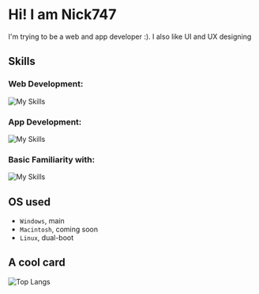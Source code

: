 # Hi! I am Nick747
I'm trying to be a web and app developer :). I also like UI and UX designing

## Skills
### Web Development:
![My Skills](https://skillicons.dev/icons?i=html,js,css)
### App Development:
![My Skills](https://skillicons.dev/icons?i=flutter,dart)
### Basic Familiarity with:
![My Skills](https://skillicons.dev/icons?i=python,c,cpp,kotlin,react,tailwind,svelte,astro)

## OS used
- `Windows`, main
- `Macintosh`, coming soon
- `Linux`, dual-boot

## A cool card
![Top Langs](https://github-readme-stats.vercel.app/api/top-langs/?username=anuraghazra&layout=compact&theme=gruvbox)
